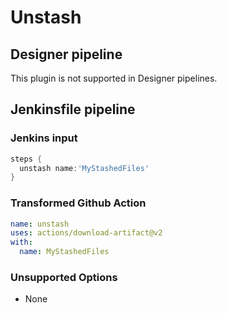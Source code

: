 # Unstash

## Designer pipeline

This plugin is not supported in Designer pipelines.

## Jenkinsfile pipeline

### Jenkins input

```groovy
steps {
  unstash name:'MyStashedFiles'
}
```

### Transformed Github Action

```yaml
name: unstash
uses: actions/download-artifact@v2
with:
  name: MyStashedFiles
```

### Unsupported Options

- None
